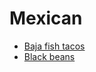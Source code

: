 # Mexican

- [Baja fish tacos](../recipes/baja-fish-tacos.md)
- [Black beans](../recipes/black-beans.md)
